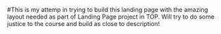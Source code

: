 #This is my attemp in trying to build this landing page with the amazing layout needed as part of Landing Page project in TOP. Will try to do some justice to the course and build as close to description!